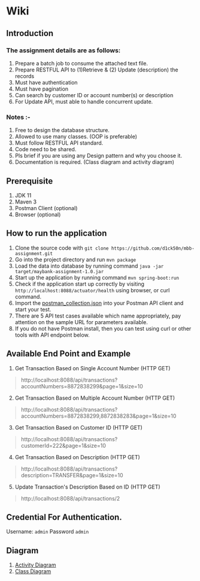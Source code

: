 
# Wiki

## Introduction
### The assignment details are as follows:
 
1. Prepare a batch job to consume the attached text file.
2. Prepare RESTFUL API to (1)Retrieve & (2) Update (description) the records
3. Must have authentication
4. Must have pagination
5. Can search by customer ID or account number(s) or description
6. For Update API, must able to handle concurrent update.
 
### Notes :-
1. Free to design the database structure.
2. Allowed to use many classes. (OOP is preferable)
3. Must follow RESTFUL API standard.
4. Code need to be shared.
5. Pls brief if you are using any Design pattern and why you choose it.
6. Documentation is required. (Class diagram and activity diagram)

## Prerequisite
1. JDK 11
2. Maven 3
3. Postman Client (optional)
4. Browser (optional)

## How to run the application
1. Clone the source code with `git clone https://github.com/d1ck50n/mbb-assignment.git`
2. Go into the project directory and run `mvn package`
3. Load the data into database by running command `java -jar target/maybank-assignment-1.0.jar`
4. Start up the application by running command `mvn spring-boot:run`
5. Check if the application start up correctly by visiting `http://localhost:8088/actuator/health` using browser, or curl command.
6. Import the [postman_collection.json](https://github.com/d1ck50n/mbb-assignment/blob/main/postman_collection.json) into your Postman API client and start your test.
7. There are 5 API test cases available which name appropriately, pay attention on the sample URL for parameters available.
8. If you do not have Postman install, then you can test using curl or other tools with API endpoint below. 
 
## Available End Point and Example
1. Get Transaction Based on Single Account Number (HTTP GET) 
> http://localhost:8088/api/transactions?accountNumbers=8872838299&page=1&size=10
2. Get Transaction Based on Multiple Account Number (HTTP GET) 
> http://localhost:8088/api/transactions?accountNumbers=8872838299,8872838283&page=1&size=10
3. Get Transaction Based on Customer ID (HTTP GET) 
> http://localhost:8088/api/transactions?customerId=222&page=1&size=10
4. Get Transaction Based on Description (HTTP GET) 
> http://localhost:8088/api/transactions?description=TRANSFER&page=1&size=10
5. Update Transaction's Description Based on ID (HTTP GET) 
> http://localhost:8088/api/transactions/2

## Credential For Authentication.
Username: `admin`
Password `admin`

## Diagram
1. [Activity Diagram](https://github.com/d1ck50n/mbb-assignment/tree/main/diagram/activity)
2. [Class Diagram](https://github.com/d1ck50n/mbb-assignment/tree/main/diagram/class) 
